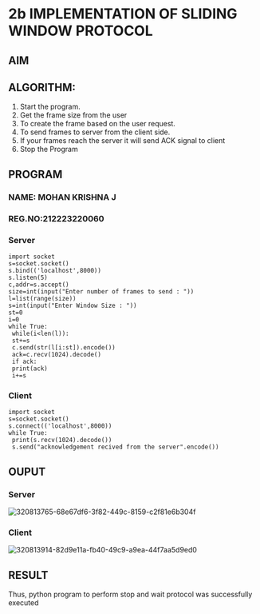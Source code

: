 # 2b IMPLEMENTATION OF SLIDING WINDOW PROTOCOL
## AIM
## ALGORITHM:
1. Start the program.
2. Get the frame size from the user
3. To create the frame based on the user request.
4. To send frames to server from the client side.
5. If your frames reach the server it will send ACK signal to client
6. Stop the Program
## PROGRAM
### NAME: MOHAN KRISHNA J
### REG.NO:212223220060
### Server
```
import socket
s=socket.socket()
s.bind(('localhost',8000))
s.listen(5)
c,addr=s.accept()
size=int(input("Enter number of frames to send : "))
l=list(range(size))
s=int(input("Enter Window Size : "))
st=0
i=0
while True:
 while(i<len(l)):
 st+=s
 c.send(str(l[i:st]).encode())
 ack=c.recv(1024).decode()
 if ack:
 print(ack)
 i+=s
```
### Client
```
import socket
s=socket.socket()
s.connect(('localhost',8000))
while True: 
 print(s.recv(1024).decode())
 s.send("acknowledgement recived from the server".encode())
```
## OUPUT
### Server
![320813765-68e67df6-3f82-449c-8159-c2f81e6b304f](https://github.com/22002525karthikeyan/2b_SLIDING_WINDOW_PROTOCOL/assets/118708040/7bcba08d-715d-417c-b8ab-fe584727e089)
### Client
![320813914-82d9e11a-fb40-49c9-a9ea-44f7aa5d9ed0](https://github.com/22002525karthikeyan/2b_SLIDING_WINDOW_PROTOCOL/assets/118708040/d81a1f40-2d87-49c6-b196-e4cdf9c4a792)


## RESULT
Thus, python program to perform stop and wait protocol was successfully executed
